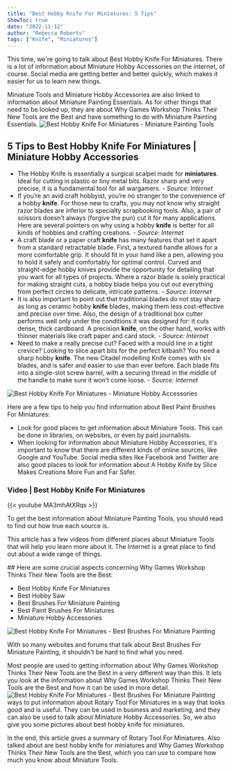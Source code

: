 ```yaml
---
title: "Best Hobby Knife For Miniatures: 5 Tips"
ShowToc: true 
date: "2022-11-12"
author: "Rebecca Roberts" 
tags: ["Knife", "Miniatures"]
---
```


	
This time, we're going to talk about Best Hobby Knife For Miniatures. There is a lot of information about Miniature Hobby Accessories on the internet, of course. Social media are getting better and better quickly, which makes it easier for us to learn new things.

Miniature Tools and Miniature Hobby Accessories are also linked to information about Miniature Painting Essentials. As for other things that need to be looked up, they are about Why Games Workshop Thinks Their New Tools are the Best and have something to do with Miniature Painting Essentials.
<img loading="lazy" src="https://preview.redd.it/5cbyqbo3yyn11.jpg?auto=webp&s=e23898e9c7caee9700aa4d4255b53c7966caed97" onerror="this.onerror=null;this.src='https://blogger.googleusercontent.com/img/a/AVvXsEhe7F7TRXHtjiKvHb5vS7DmnxvpHiDyoYyYvm1nHB3Qp2_w3BnM6A2eq4v7FYxCC9bfZt3a9vIMtAYEKUiaDQbHMg-ViyGmRIj39MLp0bGFfgfYw1Dc9q_H-T0wiTm3l0Uq42dETrN9eC8aGJ9_IORZsxST1AcLR7np1koOfcc7tnHa4S8Mwz_xD9d0=s16000';" alt="Best Hobby Knife For Miniatures - Miniature Painting Tools" >

## 5 Tips to Best Hobby Knife For Miniatures | Miniature Hobby Accessories
-   The Hobby Knife is essentially a surgical scalpel made for **miniatures**. Ideal for cutting in plastic or tiny metal bits. Razor sharp and very precise, it is a fundamental tool for all wargamers. - <cite>Source: Internet</cite>
-   If you’re an avid craft hobbyist, you’re no stranger to the convenience of a hobby **knife**. For those new to crafts, you may not know why straight razor blades are inferior to specialty scrapbooking tools. Also, a pair of scissors doesn’t always (forgive the pun) cut it for many applications. Here are several pointers on why using a hobby **knife** is better for all kinds of hobbies and crafting creations. - <cite>Source: Internet</cite>
-   A craft blade or a paper craft **knife** has many features that set it apart from a standard retractable blade. First, a textured handle allows for a more comfortable grip. It should fit in your hand like a pen, allowing you to hold it safely and comfortably for optimal control. Curved and straight-edge hobby knives provide the opportunity for detailing that you want for all types of projects. Where a razor blade is solely practical for making straight cuts, a hobby blade helps you cut out everything from perfect circles to delicate, intricate patterns. - <cite>Source: Internet</cite>
-   It is also important to point out that traditional blades do not stay sharp as long as ceramic hobby **knife** blades, making them less cost-effective and precise over time. Also, the design of a traditional box cutter performs well only under the conditions it was designed for: it cuts dense, thick cardboard. A precision **knife**, on the other hand, works with thinner materials like craft paper and card stock. - <cite>Source: Internet</cite>
-   Need to make a really precise cut? Faced with a mould line in a tight crevice? Looking to slice apart bits for the perfect kitbash? You need a sharp hobby **knife**. The new Citadel modelling Knife comes with six blades, and is safer and easier to use than ever before. Each blade fits into a single-slot screw barrel, with a securing thread in the middle of the handle to make sure it won’t come loose. - <cite>Source: Internet</cite>


<img loading="lazy" src="http://www.thexbfl.com/The_Xbox_Football_League/Boba_Fett_Don_Post_Helmet_files/DPFettLeftEarU.jpg" onerror="this.onerror=null;this.src='https://blogger.googleusercontent.com/img/a/AVvXsEhe7F7TRXHtjiKvHb5vS7DmnxvpHiDyoYyYvm1nHB3Qp2_w3BnM6A2eq4v7FYxCC9bfZt3a9vIMtAYEKUiaDQbHMg-ViyGmRIj39MLp0bGFfgfYw1Dc9q_H-T0wiTm3l0Uq42dETrN9eC8aGJ9_IORZsxST1AcLR7np1koOfcc7tnHa4S8Mwz_xD9d0=s16000';" alt="Best Hobby Knife For Miniatures - Miniature Hobby Accessories" >

Here are a few tips to help you find information about Best Paint Brushes For Miniatures:
- Look for good places to get information about Miniature Tools. This can be done in libraries, on websites, or even by paid journalists.
- When looking for information about Miniature Hobby Accessories, it's important to know that there are different kinds of online sources, like Google and YouTube. Social media sites like Facebook and Twitter are also good places to look for information about A Hobby Knife by Slice Makes Creations More Fun and Far Safer.

### Video | Best Hobby Knife For Miniatures
{{< youtube MA3mhAtXRqs >}} 

To get the best information about Miniature Painting Tools, you should read to find out how true each source is.

This article has a few videos from different places about Miniature Tools that will help you learn more about it. The Internet is a great place to find out about a wide range of things.
<script async="async" data-cfasync="false" src="//normallydemandedalter.com/fe63df3c5408708b15d8dc3d9b206b31/invoke.js"></script>
<div id="container-fe63df3c5408708b15d8dc3d9b206b31"></div>
## Here are some crucial aspects concerning Why Games Workshop Thinks Their New Tools are the Best:

- Best Hobby Knife For Miniatures
- Best Hobby Saw
- Best Brushes For Miniature Painting
- Best Paint Brushes For Miniatures
- Miniature Hobby Accessories

 <img loading="lazy" src="https://storage.googleapis.com/spikeybits-staging-bucket/2018/01/gmm-khorne-07-e1517004040642.jpg" onerror="this.onerror=null;this.src='https://blogger.googleusercontent.com/img/a/AVvXsEhe7F7TRXHtjiKvHb5vS7DmnxvpHiDyoYyYvm1nHB3Qp2_w3BnM6A2eq4v7FYxCC9bfZt3a9vIMtAYEKUiaDQbHMg-ViyGmRIj39MLp0bGFfgfYw1Dc9q_H-T0wiTm3l0Uq42dETrN9eC8aGJ9_IORZsxST1AcLR7np1koOfcc7tnHa4S8Mwz_xD9d0=s16000';" alt="Best Hobby Knife For Miniatures - Best Brushes For Miniature Painting" >

With so many websites and forums that talk about Best Brushes For Miniature Painting, it shouldn't be hard to find what you need.

Most people are used to getting information about Why Games Workshop Thinks Their New Tools are the Best in a very different way than this. It lets you look at the information about Why Games Workshop Thinks Their New Tools are the Best and how it can be used in more detail.
<img loading="lazy" src="https://spikeybits.com/wp-content/uploads/2015/10/2015-10-01_0126.png" onerror="this.onerror=null;this.src='https://blogger.googleusercontent.com/img/a/AVvXsEhe7F7TRXHtjiKvHb5vS7DmnxvpHiDyoYyYvm1nHB3Qp2_w3BnM6A2eq4v7FYxCC9bfZt3a9vIMtAYEKUiaDQbHMg-ViyGmRIj39MLp0bGFfgfYw1Dc9q_H-T0wiTm3l0Uq42dETrN9eC8aGJ9_IORZsxST1AcLR7np1koOfcc7tnHa4S8Mwz_xD9d0=s16000';" alt="Best Hobby Knife For Miniatures - Best Brushes For Miniature Painting" >
ways to put information about Rotary Tool For Miniatures in a way that looks good and is useful. They can be used in business and marketing, and they can also be used to talk about Miniature Hobby Accessories. So, we also give you some pictures about best hobby knife for miniatures.

In the end, this article gives a summary of Rotary Tool For Miniatures. Also talked about are best hobby knife for miniatures and Why Games Workshop Thinks Their New Tools are the Best, which you can use to compare how much you know about Miniature Tools.
	
	
	
	

